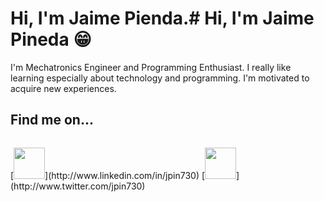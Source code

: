 # Hi, I'm Jaime Pienda.# Hi, I'm Jaime Pineda 😁

I'm Mechatronics Engineer and Programming Enthusiast. I really like learning especially about technology and programming. I'm motivated to acquire new experiences.

## Find me on...

<pre></pre>[<img src="https://image.flaticon.com/icons/svg/174/174857.svg" width="50" height="50"/>](http://www.linkedin.com/in/jpin730)    [<img src="https://image.flaticon.com/icons/svg/733/733579.svg" width="50" height="50"/>](http://www.twitter.com/jpin730)<pre></pre>
